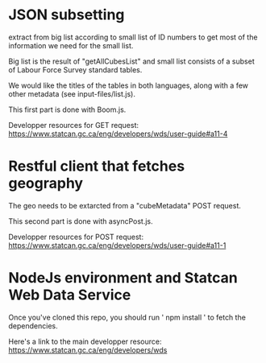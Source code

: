 # JSON subsetting
extract from big list according to small list of ID numbers
to get most of the information we need for the small list.

Big list is the result of "getAllCubesList" and small list consists of a subset of Labour Force Survey standard tables.

We would like the titles of the tables in both languages, along with a few other metadata (see input-files/list.js).

This first part is done with Boom.js.

Developper resources for GET request: https://www.statcan.gc.ca/eng/developers/wds/user-guide#a11-4

# Restful client that fetches geography

The geo needs to be extarcted from a "cubeMetadata" POST request.

This second part is done with asyncPost.js.

Developper resources for POST request: https://www.statcan.gc.ca/eng/developers/wds/user-guide#a11-1

# NodeJs environment and Statcan Web Data Service

Once you've cloned this repo, you should run ' npm install ' to fetch the dependencies.

Here's a link to the main developper resource: https://www.statcan.gc.ca/eng/developers/wds
